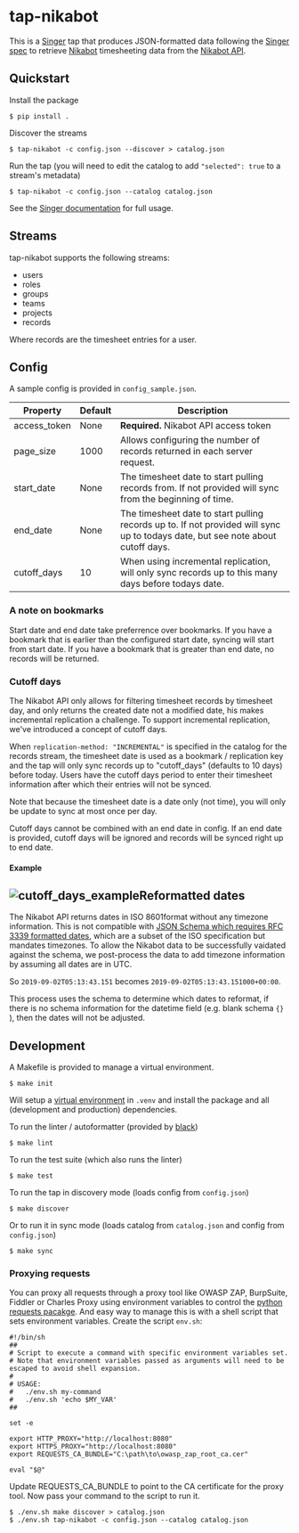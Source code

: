 # tap-nikabot

This is a [Singer](https://singer.io) tap that produces JSON-formatted data following the [Singer spec](https://github.com/singer-io/getting-started/blob/master/SPEC.md) to retrieve [Nikabot](https://www.nikabot.com/) timesheeting data from the [Nikabot API](https://api.nikabot.com/swagger-ui.html#/).

## Quickstart

Install the package

```
$ pip install .
```

Discover the streams

```
$ tap-nikabot -c config.json --discover > catalog.json
```

Run the tap (you will need to edit the catalog to add `"selected": true` to a stream's metadata)

```
$ tap-nikabot -c config.json --catalog catalog.json
```

See the [Singer documentation](https://github.com/singer-io/getting-started/blob/master/docs/RUNNING_AND_DEVELOPING.md) for full usage.

## Streams

tap-nikabot supports the following streams:

- users
- roles
- groups
- teams
- projects
- records

Where records are the timesheet entries for a user.

## Config

A sample config is provided in `config_sample.json`.

| Property     | Default | Description                                                  |
| ------------ | ------- | ------------------------------------------------------------ |
| access_token | None    | **Required.** Nikabot API access token                       |
| page_size    | 1000    | Allows configuring the number of records returned in each server request. |
| start_date   | None    | The timesheet date to start pulling records from. If not provided will sync from the beginning of time. |
| end_date     | None    | The timesheet date to start pulling records up to. If not provided will sync up to todays date, but see note about cutoff days. |
| cutoff_days  | 10      | When using incremental replication, will only sync records up to this many days before todays date. |

### A note on bookmarks

Start date and end date take preferrence over bookmarks. If you have a bookmark that is earlier than the configured start date, syncing will start from start date. If you have a bookmark that is greater than end date, no records will be returned.

### Cutoff days

The Nikabot API only allows for filtering timesheet records by timesheet day, and only returns the created date not a modified date, his makes incremental replication a challenge. To support incremental replication, we've introduced a concept of cutoff days.

When `replication-method: "INCREMENTAL"` is specified in the catalog for the records stream, the timesheet date is used as a bookmark / replication key and the tap will only sync records up to "cutoff_days" (defaults to 10 days) before today. Users have the cutoff days period to enter their timesheet information after which their entries will not be synced. 

Note that because the timesheet date is a date only (not time), you will only be update to sync at most once per day.

Cutoff days cannot be combined with an end date in config. If an end date is provided, cutoff days will be ignored and records will be synced right up to end date.

#### Example

## ![cutoff_days_example](/Users/paul/Projects/tap-nikabot/cutoff_days_example.png)Reformatted dates

The Nikabot API returns dates in ISO 8601format without any timezone information. This is not compatible with [JSON Schema which requires RFC 3339 formatted dates](https://json-schema.org/draft/2019-09/json-schema-validation.html#rfc.section.7.3), which are a subset of the ISO specification but mandates timezones. To allow the Nikabot data to be successfully vaidated against the schema, we post-process the data to add timezone information by assuming all dates are in UTC.

So `2019-09-02T05:13:43.151` becomes `2019-09-02T05:13:43.151000+00:00`.

This process uses the schema to determine which dates to reformat, if there is no schema information for the datetime field (e.g. blank schema `{}` ), then the dates will not be adjusted.

## Development

A Makefile is provided to manage a virtual environment.

```
$ make init
```

Will setup a [virtual environment](https://docs.python.org/3/tutorial/venv.html) in `.venv` and install the package and all (development and production) dependencies.

To run the linter / autoformatter (provided by [black](https://black.readthedocs.io/en/stable/)) 

```
$ make lint
```

To run the test suite (which also runs the linter)

```
$ make test
```

To run the tap in discovery mode (loads config from `config.json`)

```
$ make discover
```

Or to run it in sync mode (loads catalog from `catalog.json` and config from `config.json`)

```
$ make sync
```

### Proxying requests

You can proxy all requests through a proxy tool like OWASP ZAP, BurpSuite, Fiddler or Charles Proxy using environment variables to control the [python requests pacakge](https://requests.readthedocs.io/en/master/user/advanced/#proxies). And easy way to manage this is with a shell script that sets environment variables. Create the script `env.sh`:

```
#!/bin/sh
##
# Script to execute a command with specific environment variables set.
# Note that environment variables passed as arguments will need to be escaped to avoid shell expansion.
#
# USAGE:
#   ./env.sh my-command
#   ./env.sh 'echo $MY_VAR'
##

set -e

export HTTP_PROXY="http://localhost:8080"
export HTTPS_PROXY="http://localhost:8080"
export REQUESTS_CA_BUNDLE="C:\path\to\owasp_zap_root_ca.cer"

eval "$@"
```

Update REQUESTS_CA_BUNDLE to point to the CA certificate for the proxy tool. Now pass your command to the script to run it.

```
$ ./env.sh make discover > catalog.json
$ ./env.sh tap-nikabot -c config.json --catalog catalog.json
```
